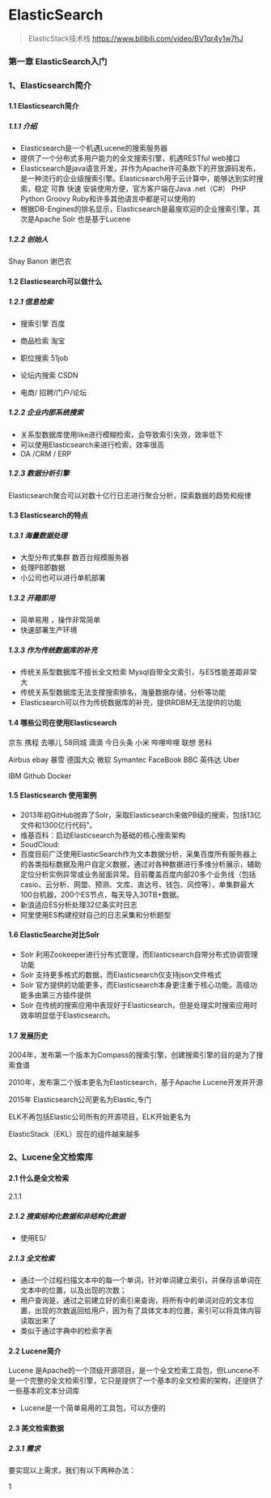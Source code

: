 # ElasticSearch



> ElasticStack技术栈 https://www.bilibili.com/video/BV1qr4y1w7hJ



### 第一章 ElasticSearch入门

### 1、Elasticsearch简介

#### 1.1 Elasticsearch简介

##### 1.1.1 介绍

- Elasticsearch是一个机遇Lucene的搜索服务器
- 提供了一个分布式多用户能力的全文搜索引擎，机遇RESTful web接口
- Elasticsearch是java语言开发，并作为Apache许可条款下的开放源码发布，是一种流行的企业级搜索引擎。Elasticsearch用于云计算中，能够达到实时搜索，稳定 可靠 快速 安装使用方便，官方客户端在Java .net（C#） PHP Python Groovy Ruby和许多其他语言中都是可以使用的
- 根据DB-Engines的排名显示，Elasticsearch是最廋欢迎的企业搜索引擎，其次是Apache Solr 也是基于Lucene

##### 1.2.2 创始人

Shay Banon 谢巴农



#### 1.2 Elasticsearch可以做什么

##### 1.2.1 信息检索

- 搜索引擎 百度

- 商品检索 淘宝
- 职位搜索 51job
- 论坛内搜索 CSDN
- 电商/ 招聘/门户/论坛

##### 1.2.2 企业内部系统搜索

- 关系型数据库使用like进行模糊检索，会导致索引失效，效率低下
- 可以使用Elasticsearch来进行检索，效率很高
- OA /CRM / ERP

##### 1.2.3 数据分析引擎

Elasticsearch聚合可以对数十亿行日志进行聚合分析，探索数据的趋势和规律

#### 1.3 Elasticsearch的特点

##### 1.3.1 海量数据处理

- 大型分布式集群 数百台规模服务器
- 处理PB即数据
- 小公司也可以进行单机部署

##### 1.3.2 开箱即用

- 简单易用 ，操作非常简单
- 快速部署生产环境

##### 1.3.3 作为传统数据库的补充

- 传统关系型数据库不擅长全文检索 Mysql自带全文索引，与ES性能差距非常大
- 传统关系型数据库无法支撑搜索排名，海量数据存储，分析等功能
- Elasticsearch可以作为传统数据库的补充，提供RDBM无法提供的功能

#### 1.4 哪些公司在使用Elasticsearch

京东 携程 去哪儿 58同城 滴滴 今日头条 小米 哔哩哔哩 联想 思科

Airbus ebay 暴雪 德国大众 微软 Symantec FaceBook BBC 英伟达 Uber

IBM Github  Docker

#### 1.5 Elasticsearch 使用案例

- 2013年初GitHub抛弃了Solr，采取Elasticsearch来做PB级的搜索，包括13亿文件和1300亿行代码”。
- 维基百科：启动Elasticsearch为基础的核心搜索架构
- SoudCloud:
-  百度目前广泛使用ElasticSearch作为文本数据分析，采集百度所有服务器上的各类指标数据及用户自定义数据，通过对各种数据进行多维分析展示，辅助定位分析实例异常或业务层面异常。目前覆盖百度内部20多个业务线（包括casio、云分析、网盟、预测、文库、直达号、钱包、风控等），单集群最大100台机器，200个ES节点，每天导入30TB+数据。
- 新浪适应ES分析处理32亿条实时日志
- 阿里使用ES构建挖财自己的日志采集和分析题型

#### 1.6 ElasticSearche对比Solr

- Solr 利用Zookeeper进行分布式管理，而Elasticsearch自带分布式协调管理功能
- Solr 支持更多格式的数据，而Elasticsearch仅支持json文件格式
- Solr 官方提供的功能更多，而Elasticsearch本身更注重于核心功能，高级功能多由第三方插件提供
- Solr 在传统的搜索应用中表现好于Elasticsearch，但是处理实时搜索应用时效率明显低于Elasticsearch。



#### 1.7 发展历史

2004年，发布第一个版本为Compass的搜索引擎，创建搜索引擎的目的是为了搜索食谱

2010年，发布第二个版本更名为Elasticsearch，基于Apache Lucene开发并开源

2015年 Elasticsearch公司更名为Elastic,专门

ELK不再包括Elastic公司所有的开源项目，ELK开始更名为



ElasticStack（EKL）现在的组件越来越多





### 2、Lucene全文检索库

#### 2.1 什么是全文检索

2.1.1

##### 2.1.2 搜索结构化数据和非结构化数据

- 使用ES/

##### 2.1.3 全文检索

- 通过一个过程扫描文本中的每一个单词，针对单词建立索引，并保存该单词在文本中的位置，以及出现的次数；
- 用户查询是，通过之前建立好的索引来查询，将所有中的单词对应的文本位置，出现的次数返回给用户，因为有了具体文本的位置，索引可以将具体内容读取出来了
- 类似于通过字典中的检索字表

#### 2.2 Lucene简介

Lucene 是Apache的一个顶级开源项目，是一个全文检索工具包，但Luncene不是一个完整的全文检索引擎，它只是提供了一个基本的全文检索的架构，还提供了一些基本的文本分词库

- Lucene是一个简单易用的工具包，可以方便的

#### 2.3 美文检索数据

##### 2.3.1 需求

要实现以上需求，我们有以下两种办法：

1



